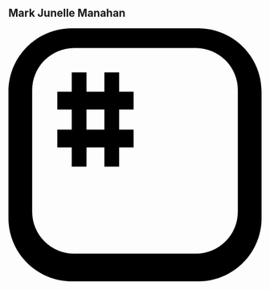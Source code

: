 ## Mark Junelle Manahan

<svg role="img" viewBox="0 0 24 24" xmlns="http://www.w3.org/2000/svg"><title>StackEdit</title><path d="M6 0C2.689 0 0 2.689 0 6v12c0 3.311 2.689 6 6 6h12c3.311 0 6-2.689 6-6V6c0-3.311-2.689-6-6-6H6zm.227 1.871h11.546A3.98 3.98 0 0 1 21.75 5.85v11.545a3.978 3.978 0 0 1-3.977 3.976H6.227a3.978 3.978 0 0 1-3.977-3.976V5.85a3.98 3.98 0 0 1 3.977-3.98zm-.223 2.31V6.01H4.633V7.7h1.37v1.903h-1.37v1.689h1.37v1.828h1.4v-1.828h1.695v1.828h1.398v-1.828h1.371v-1.69h-1.37v-1.9h1.37V6.01h-1.37V4.182h-1.4V6.01H7.403V4.182H6.004zm1.398 3.52h1.696v1.903H7.402V7.7z"/></svg>
<!--
**ItsHarukiii/ItsHarukiii** is a ✨ _special_ ✨ repository because its `README.md` (this file) appears on your GitHub profile.

Here are some ideas to get you started:

- 🔭 I’m currently working on ...
- 🌱 I’m currently learning ...
- 👯 I’m looking to collaborate on ...
- 🤔 I’m looking for help with ...
- 💬 Ask me about ...
- 📫 How to reach me: ...
- 😄 Pronouns: ...
- ⚡ Fun fact: ...
-->
